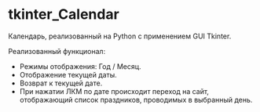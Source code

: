 # tkinter_Calendar
Календарь, реализованный на Python с применением GUI Tkinter. 

Реализованный функционал: 
- Режимы отображения: Год / Месяц. 
- Отображение текущей даты. 
- Возврат к текущей дате. 
- При нажатии ЛКМ по дате происходит переход на сайт, отображающий список праздников, проводимых в выбранный день. 
